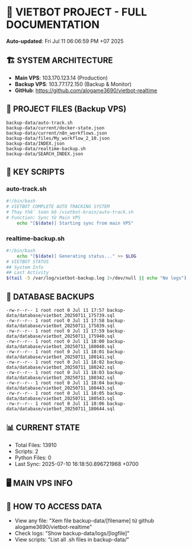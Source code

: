 # 🤖 VIETBOT PROJECT - FULL DOCUMENTATION
**Auto-updated**: Fri Jul 11 06:06:59 PM +07 2025

## 🏗️ SYSTEM ARCHITECTURE
- **Main VPS**: 103.170.123.14 (Production)
- **Backup VPS**: 103.77.172.150 (Backup & Monitor)
- **GitHub**: https://github.com/alogame3690/vietbot-realtime

## 📁 PROJECT FILES (Backup VPS)
```
backup-data/auto-track.sh
backup-data/current/docker-state.json
backup-data/current/n8n_workflows.json
backup-data/files/My_workflow_2_10.json
backup-data/INDEX.json
backup-data/realtime-backup.sh
backup-data/SEARCH_INDEX.json
```

## 🔧 KEY SCRIPTS
### auto-track.sh
```bash
#!/bin/bash
# VIETBOT COMPLETE AUTO TRACKING SYSTEM
# Thay thế toàn bộ /vietbot-brain/auto-track.sh
# Function: Sync từ Main VPS
    echo "[$(date)] Starting sync from main VPS"
```
### realtime-backup.sh
```bash
#!/bin/bash
    echo "[$(date)] Generating status..." >> $LOG
# VIETBOT STATUS
## System Info
## Last Activity
$(tail -5 /var/log/vietbot-backup.log 2>/dev/null || echo "No logs")
```

## 💾 DATABASE BACKUPS
```
-rw-r--r-- 1 root root 0 Jul 11 17:57 backup-data/database/vietbot_20250711_175739.sql
-rw-r--r-- 1 root root 0 Jul 11 17:58 backup-data/database/vietbot_20250711_175839.sql
-rw-r--r-- 1 root root 0 Jul 11 17:59 backup-data/database/vietbot_20250711_175940.sql
-rw-r--r-- 1 root root 0 Jul 11 18:00 backup-data/database/vietbot_20250711_180040.sql
-rw-r--r-- 1 root root 0 Jul 11 18:01 backup-data/database/vietbot_20250711_180141.sql
-rw-r--r-- 1 root root 0 Jul 11 18:02 backup-data/database/vietbot_20250711_180242.sql
-rw-r--r-- 1 root root 0 Jul 11 18:03 backup-data/database/vietbot_20250711_180342.sql
-rw-r--r-- 1 root root 0 Jul 11 18:04 backup-data/database/vietbot_20250711_180443.sql
-rw-r--r-- 1 root root 0 Jul 11 18:05 backup-data/database/vietbot_20250711_180543.sql
-rw-r--r-- 1 root root 0 Jul 11 18:06 backup-data/database/vietbot_20250711_180644.sql
```

## 📊 CURRENT STATE
- Total Files: 13910
- Scripts: 2
- Python Files: 0
- Last Sync: 2025-07-10 16:18:50.896721968 +0700

## 🖥️ MAIN VPS INFO


## 🚨 HOW TO ACCESS DATA
- View any file: "Xem file backup-data/[filename] từ github alogame3690/vietbot-realtime"
- Check logs: "Show backup-data/logs/[logfile]"
- View scripts: "List all .sh files in backup-data/"
